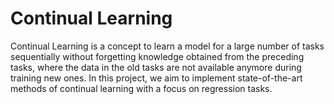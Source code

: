 # Continual Learning
Continual Learning is a concept to learn a model for a large number of tasks sequentially without forgetting knowledge obtained from the preceding tasks, where the data in the old tasks are not available anymore during training new ones.  In this project, we aim to implement state-of-the-art methods of continual learning with a focus on regression tasks. 
